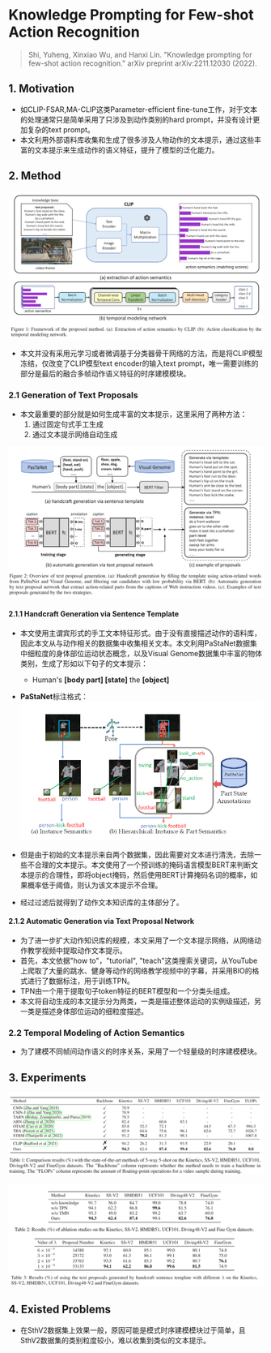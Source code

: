 # Knowledge Prompting for Few-shot Action Recognition

> Shi, Yuheng, Xinxiao Wu, and Hanxi Lin. "Knowledge prompting for few-shot action recognition." arXiv preprint arXiv:2211.12030 (2022).

## 1. Motivation

- 如CLIP-FSAR,MA-CLIP这类Parameter-efficient fine-tune工作，对于文本的处理通常只是简单采用了只涉及到动作类别的hard prompt，并没有设计更加复杂的text prompt。
- 本文利用外部语料库收集和生成了很多涉及人物动作的文本提示，通过这些丰富的文本提示来生成动作的语义特征，提升了模型的泛化能力。

## 2. Method

![1](https://raw.githubusercontent.com/bobochow/blog_img/main/img/kprompt4fsar1.png)

- 本文并没有采用元学习或者微调基于分类器骨干网络的方法，而是将CLIP模型冻结，仅改变了CLIP模型text encoder的输入text prompt，唯一需要训练的部分是最后的融合多帧动作语义特征的时序建模模块。

### 2.1 Generation of Text Proposals

- 本文最重要的部分就是如何生成丰富的文本提示，这里采用了两种方法：
    1. 通过固定句式手工生成
    2. 通过文本提示网络自动生成

![2](https://raw.githubusercontent.com/bobochow/blog_img/main/img/kprompt4fsar2.png)

#### 2.1.1 Handcraft Generation via Sentence Template

- 本文使用主谓宾形式的手工文本特征形式。由于没有直接描述动作的语料库，因此本文从与动作相关的数据集中收集相关文本。本文利用PaStaNet数据集中细粒度的身体部位运动状态概念，以及Visual Genome数据集中丰富的物体类别，生成了形如以下句子的文本提示：
  - Human's **[body part] [state]** the **[object]**

- **PaStaNet**标注格式：
![PaStaNet](https://raw.githubusercontent.com/bobochow/blog_img/main/img/PaStaNet1.png)

- 但是由于初始的文本提示来自两个数据集，因此需要对文本进行清洗，去除一些不合理的文本提示。本文使用了一个预训练的掩码语言模型BERT来判断文本提示的合理性，即将object掩码，然后使用BERT计算掩码名词的概率，如果概率低于阈值，则认为该文本提示不合理。
- 经过过滤后就得到了动作文本知识库的主体部分了。

#### 2.1.2 Automatic Generation via Text Proposal Network

- 为了进一步扩大动作知识库的规模，本文采用了一个文本提示网络，从网络动作教学视频中提取动作文本提示。
- 首先，本文依据"how to"，"tutorial", "teach"这类搜索关键词，从YouTube上爬取了大量的跳水、健身等动作的网络教学视频中的字幕，并采用BIO的格式进行了数据标注，用于训练TPN。
- TPN由一个用于提取句子token特征的BERT模型和一个分类头组成。
- 本文将自动生成的本文提示分为两类，一类是描述整体运动的实例级描述，另一类是描述身体部位运动的细粒度描述。

### 2.2 Temporal Modeling of Action Semantics

- 为了建模不同帧间动作语义的时序关系，采用了一个轻量级的时序建模模块。

## 3. Experiments

![3](https://raw.githubusercontent.com/bobochow/blog_img/main/img/kprompt4fsar3.png)

![4](https://raw.githubusercontent.com/bobochow/blog_img/main/img/kprompt4fsar4.png)

## 4. Existed Problems

- 在SthV2数据集上效果一般，原因可能是模式时序建模模块过于简单，且SthV2数据集的类别粒度较小，难以收集到类似的文本提示。

